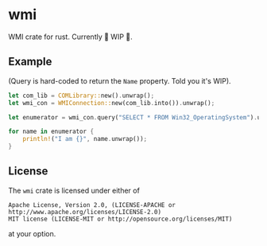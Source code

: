 # wmi
WMI crate for rust.
Currently 🚧 WIP 🚧.

## Example

(Query is hard-coded to return the `Name` property. Told you it's WIP).

```rust
let com_lib = COMLibrary::new().unwrap();
let wmi_con = WMIConnection::new(com_lib.into()).unwrap();

let enumerator = wmi_con.query("SELECT * FROM Win32_OperatingSystem").unwrap();

for name in enumerator {
    println!("I am {}", name.unwrap());
}
```


## License
 
The `wmi` crate is licensed under either of

    Apache License, Version 2.0, (LICENSE-APACHE or http://www.apache.org/licenses/LICENSE-2.0)
    MIT license (LICENSE-MIT or http://opensource.org/licenses/MIT)

at your option.